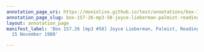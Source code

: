 ```yaml
---
annotation_page_uri: https://moniolivo.github.io/test/annotations/box-157-26-mp3-58-joyce-lieberman-palmist-reading-of-gloria-15-november-1980-canvas-1-intelligence.json
annotation_page_slug: box-157-26-mp3-58-joyce-lieberman-palmist-reading-of-gloria-15-november-1980-canvas-1-intelligence
layout: annotation_page
manifest_label: 'Box 157.26 [mp3 #58] Joyce Lieberman, Palmist, Reading of Gloria,
  15 November 1980'

---
```

